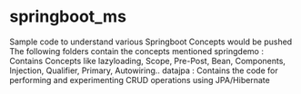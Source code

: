 # springboot_ms
Sample code to understand various Springboot Concepts would be pushed
The following folders contain the concepts mentioned
springdemo : Contains Concepts like lazyloading, Scope, Pre-Post, Bean, Components, Injection, Qualifier, Primary, Autowiring..
datajpa : Contains the code for performing and experimenting CRUD operations using JPA/Hibernate
